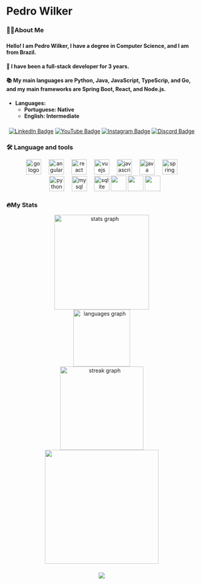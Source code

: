 

<h1>Pedro Wilker</h1>


<h3>👩‍💻About Me</h3>

###

<p align="left">
 <h4> Hello! I am Pedro Wilker, I have a degree in Computer Science, and I am from Brazil.</h4>
 <h4>🔭 I have been a full-stack developer for 3 years.</h4> <h4>📚 My main languages are Python, Java, JavaScript, TypeScrip, and Go, and my main frameworks are Spring Boot, React, and Node.js.</h4>
 <h4>

<ul>
  <li>Languages:
    <ul>
      <li>Portuguese: Native </li>
      <li>English: Intermediate  </li>
    </ul>
  </li>
</ul>

 </h4>
</p> 

###

<div align="center">

[![LinkedIn Badge](https://img.shields.io/badge/LinkedIn-0077B5?style=for-the-badge&logo=linkedin&logoColor=white)](https://www.linkedin.com/in/pedro-wilker/)
[![YouTube Badge](https://img.shields.io/badge/YouTube-FF0000?style=for-the-badge&logo=youtube&logoColor=white)](https://www.youtube.com/@PewwDev)
[![Instagram Badge](https://img.shields.io/badge/Instagram-E4405F?style=for-the-badge&logo=instagram&logoColor=white)](https://www.instagram.com/pewilk3r/)
[![Discord Badge](https://img.shields.io/badge/Discord-5865F2?style=for-the-badge&logo=discord&logoColor=white)](https://discord.gg/Mejy95g6)

</div>



### 🛠 Language and tools

<div align="center">
  <img src="https://cdn.jsdelivr.net/gh/devicons/devicon/icons/go/go-original-wordmark.svg" height="40" alt="go logo"  />
  <img width="12" />
  <img src="https://cdn.jsdelivr.net/gh/devicons/devicon/icons/angularjs/angularjs-original.svg" height="40" alt="angularjs logo"  />
  <img width="12" />
  <img src="https://cdn.jsdelivr.net/gh/devicons/devicon/icons/react/react-original.svg" height="40" alt="react logo"  />
  <img width="12" />
  <img src="https://cdn.jsdelivr.net/gh/devicons/devicon/icons/vuejs/vuejs-original.svg" height="40" alt="vuejs logo"  />
  <img width="12" />
  <img src="https://cdn.jsdelivr.net/gh/devicons/devicon/icons/javascript/javascript-original.svg" height="40" alt="javascript logo"  />
  <img width="12" />
  <img src="https://cdn.jsdelivr.net/gh/devicons/devicon/icons/java/java-original.svg" height="40" alt="java logo"  />
  <img width="12" />
  <img src="https://cdn.jsdelivr.net/gh/devicons/devicon/icons/spring/spring-original.svg" height="40" alt="spring logo"  />
  <br/>
  <img width="12" />
  <img src="https://cdn.jsdelivr.net/gh/devicons/devicon/icons/python/python-original.svg" height="40" alt="python logo"  />
  <img width="12" />
  <img src="https://cdn.jsdelivr.net/gh/devicons/devicon/icons/mysql/mysql-original.svg" height="40" alt="mysql logo"  />
  <img width="12" />
  <img src="https://cdn.jsdelivr.net/gh/devicons/devicon/icons/sqlite/sqlite-original.svg" height="40" alt="sqlite logo"  />
  <img 
    width="41" 
    src="https://cdn.jsdelivr.net/gh/devicons/devicon@latest/icons/nextjs/nextjs-original.svg" 
/>
  <img 
    width="41" 
    src="https://cdn.jsdelivr.net/gh/devicons/devicon@latest/icons/react/react-original.svg" 
/>
  <img 
    width="41" 
    src="https://cdn.jsdelivr.net/gh/devicons/devicon@latest/icons/git/git-original.svg" 
/>
</div>

### 🔥My Stats 

<div align="center">
  <img src="https://github-readme-stats.vercel.app/api?username=Pedro-Wilker&hide_title=false&hide_rank=false&show_icons=true&include_all_commits=true&count_private=true&disable_animations=false&theme=dracula&locale=en&hide_border=false&order=1" height="250" alt="stats graph"  />  <br/>
  <img src="https://github-readme-stats.vercel.app/api/top-langs?username=Pedro-Wilker&locale=en&hide_title=false&layout=compact&card_width=320&langs_count=5&theme=dracula&hide_border=false&order=2" height="150" alt="languages graph"  />   <br/>
  <img src="https://streak-stats.demolab.com?user=Pedro-Wilker&locale=en&mode=daily&theme=dark&hide_border=false&border_radius=5&order=3" height="220" alt="streak graph"  />
</div>

<div align="center">
  <img width="300" height="300" src="https://github.com/Pedro-Wilker/Pedro-Wilker/assets/81252209/23a0dbf1-963a-4c03-8369-cab47f141688"  />
</div>

###
<div align="center">
  <img src="https://visitor-badge.laobi.icu/badge?page_id=Pedro-Wilker.Pedro-Wilker&" />
</div>

